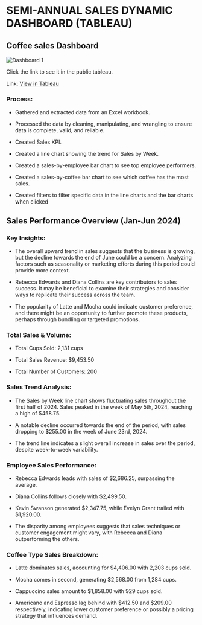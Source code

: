 # SEMI-ANNUAL SALES DYNAMIC DASHBOARD (TABLEAU)
## Coffee sales Dashboard


![Dashboard 1](https://github.com/user-attachments/assets/60c9faf9-d313-4edf-b4b9-ea483c95e097)

Click the link to see it in the public tableau.

Link: [View in Tableau](https://public.tableau.com/views/Coffee_Sales_Updated/SEMI-ANNUALSALESDASHBOARD?:language=en-US&:sid=&:redirect=auth&:display_count=n&:origin=viz_share_link)


### Process:



- Gathered and extracted data from an Excel workbook.

- Processed the data by cleaning, manipulating, and wrangling to ensure data is complete, valid, and reliable.

- Created Sales KPI.

- Created a line chart showing the trend for Sales by Week.

- Created a sales-by-employee bar chart to see top employee performers.

- Created a sales-by-coffee bar chart to see which coffee has the most sales.

- Created filters to filter specific data in the line charts and the bar charts when clicked





## Sales Performance Overview (Jan-Jun 2024)



### Key Insights:



- The overall upward trend in sales suggests that the business is growing, but the decline towards the end of June could be a concern. Analyzing factors such as seasonality or marketing efforts during this period could provide more context.

- Rebecca Edwards and Diana Collins are key contributors to sales success. It may be beneficial to examine their strategies and consider ways to replicate their success across the team.

- The popularity of Latte and Mocha could indicate customer preference, and there might be an opportunity to further promote these products, perhaps through bundling or targeted promotions.





### Total Sales & Volume:



- Total Cups Sold: 2,131 cups

- Total Sales Revenue: $9,453.50

- Total Number of Customers: 200





### Sales Trend Analysis:



- The Sales by Week line chart shows fluctuating sales throughout the first half of 2024. Sales peaked in the week of May 5th, 2024, reaching a high of $458.75.

- A notable decline occurred towards the end of the period, with sales dropping to $255.00 in the week of June 23rd, 2024.

- The trend line indicates a slight overall increase in sales over the period, despite week-to-week variability.





### Employee Sales Performance:



- Rebecca Edwards leads with sales of $2,686.25, surpassing the average.

- Diana Collins follows closely with $2,499.50.

- Kevin Swanson generated $2,347.75, while Evelyn Grant trailed with $1,920.00.

- The disparity among employees suggests that sales techniques or customer engagement might vary, with Rebecca and Diana outperforming the others.





### Coffee Type Sales Breakdown:



- Latte dominates sales, accounting for $4,406.00 with 2,203 cups sold.

- Mocha comes in second, generating $2,568.00 from 1,284 cups.

- Cappuccino sales amount to $1,858.00 with 929 cups sold.

- Americano and Espresso lag behind with $412.50 and $209.00 respectively, indicating lower customer preference or possibly a pricing strategy that influences demand.
